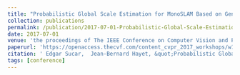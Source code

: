 ```yaml
---
title: "Probabilistic Global Scale Estimation for MonoSLAM Based on Generic Object Detection"
collection: publications
permalink: /publication/2017-07-01-Probabilistic-Global-Scale-Estimation-for-MonoSLAM-Based-on-Generic-Object-Detection
date: 2017-07-01
venue: 'the proceedings of The IEEE Conference on Computer Vision and Pattern Recognition (CVPR) Workshops'
paperurl: 'https://openaccess.thecvf.com/content_cvpr_2017_workshops/w10/papers/Sucar_Probabilistic_Global_Scale_CVPR_2017_paper.pdf'
citation: ' Edgar Sucar,  Jean-Bernard Hayet, &quot;Probabilistic Global Scale Estimation for MonoSLAM Based on Generic Object Detection.&quot; the proceedings of The IEEE Conference on Computer Vision and Pattern Recognition (CVPR) Workshops, 2017.'
tags: [conference]
---
```

